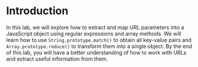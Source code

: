 # Introduction

In this lab, we will explore how to extract and map URL parameters into a JavaScript object using regular expressions and array methods. We will learn how to use `String.prototype.match()` to obtain all key-value pairs and `Array.prototype.reduce()` to transform them into a single object. By the end of this lab, you will have a better understanding of how to work with URLs and extract useful information from them.
